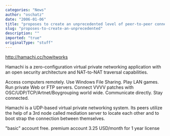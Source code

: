 ```yaml
---
categories: "News"
author: "oschatz"
date: "2006-01-06"
title: "proposes to create an unprecedented level of peer-to-peer connectivity"
slug: "proposes-to-create-an-unprecedented"
description: ""
imported: "true"
originalType: "stuff"
---
```



<http://hamachi.cc/howitworks>

Hamachi is a zero-configuration virtual private networking application with an open security architecture and NAT-to-NAT traversal capabilities. 

Access computers remotely. Use Windows File Sharing. Play LAN games. Run private Web or FTP servers. Connect VVVV patches with OSC/UDP/TCP/Artnet/Boygrouping world wide.  Communicate directly. Stay connected. 

Hamachi is a UDP-based virtual private networking system. Its peers utilize the help of a 3rd node called mediation server to locate each other and to boot strap the connection between themselves. 

"basic" account free. premium account 3.25 USD/month for 1 year license 

